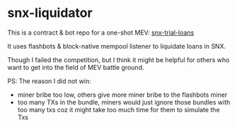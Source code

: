 # snx-liquidator

This is a contract & bot repo for a one-shot MEV: [snx-trial-loans](https://sips.synthetix.io/sips/sip-142/)

It uses flashbots & block-native mempool listener to liquidate loans in SNX.

Though I failed the competition, but I think it might be helpful for others who want to get into the field of MEV battle ground.

PS: The reason I did not win:
- miner bribe too low, others give more miner bribe to the flashbots miner
- too many TXs in the bundle, miners would just ignore those bundles with too many txs coz it might take too much time for them to simulate the Txs
